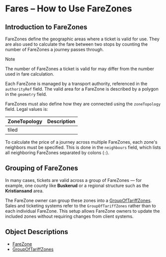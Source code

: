 # Fares – How to Use FareZones

## Introduction to FareZones

FareZones define the geographic areas where a ticket is valid for use. They are also used to calculate the fare between two stops by counting the number of FareZones a journey passes through.  
>[!NOTE] 
>The number of FareZones a ticket is valid for may differ from the number used in fare calculation.

Each FareZone is managed by a transport authority, referenced in the `authorityRef` field. The valid area for a FareZone is described by a polygon in the `geometry` field.

FareZones must also define how they are connected using the `zoneTopology` field. Legal values is:

| ZoneTopology | Description |
|--------------|-------------|
| tiled        |             |

To calculate the price of a journey across multiple FareZones, each zone's neighbors must be specified. This is done in the `neighbours` field, which lists all neighboring FareZones separated by colons (`:`).

## Grouping of FareZones

In many cases, tickets are valid across a group of FareZones — for example, one county like **Buskerud** or a regional structure such as the **Kristiansand** area.

The FareZone owner can group these zones into a [GroupOfTariffZones](/10-Objects/GroupOfTariffZones.markdown). Sales and ticketing systems refer to the `GroupOfTariffZones` rather than to each individual FareZone. This setup allows FareZone owners to update the included zones without requiring changes from client systems.

## Object Descriptions

- [FareZone](/10-Objects/FareZone.markdown)
- [GroupOfTariffZones](/10-Objects/GroupOfTariffZones.markdown)

